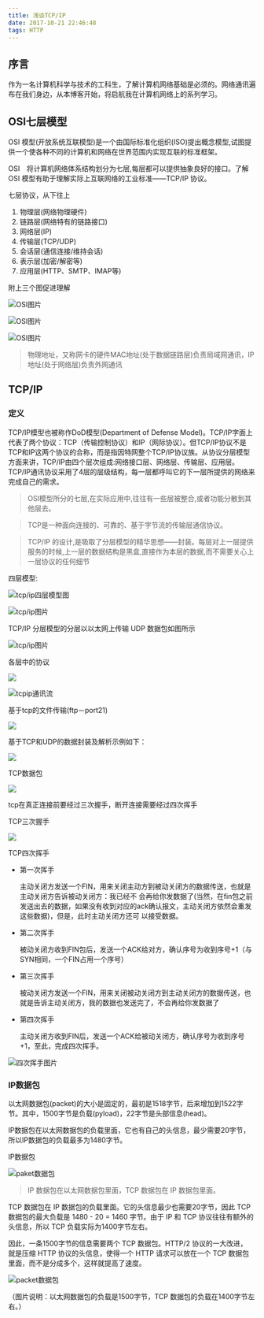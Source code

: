 ```yaml
---
title: 浅谈TCP/IP
date: 2017-10-21 22:46:48
tags: HTTP
---
```


## 序言

作为一名计算机科学与技术的工科生，了解计算机网络基础是必须的。网络通讯遍布在我们身边，从本博客开始，将启航我在计算机网络上的系列学习。

<!--more-->

## OSI七层模型

OSI 模型(开放系统互联模型)是一个由国际标准化组织(ISO)提出概念模型,试图提供一个使各种不同的计算机和网络在世界范围内实现互联的标准框架。

OSI　将计算机网络体系结构划分为七层,每层都可以提供抽象良好的接口。了解 OSI 模型有助于理解实际上互联网络的工业标准——TCP/IP 协议。

七层协议，从下往上

1. 物理层(网络物理硬件)
2. 链路层(网络特有的链路接口)
3. 网络层(IP)
4. 传输层(TCP/UDP)
5. 会话层(通信连接/维持会话)
6. 表示层(加密/解密等)
7. 应用层(HTTP、SMTP、IMAP等)

附上三个图促进理解

![OSI图片](/img/OSI1.jpg)

![OSI图片](/img/OSI2.gif)

![OSI图片](/img/OSI3.png)

> 物理地址，又称网卡的硬件MAC地址(处于数据链路层)负责局域网通讯，IP地址(处于网络层)负责外网通讯

## TCP/IP

### 定义

TCP/IP模型也被称作DoD模型(Department of Defense Model)。TCP/IP字面上代表了两个协议：TCP（传输控制协议）和IP（网际协议）。但TCP/IP协议不是TCP和IP这两个协议的合称，而是指因特网整个TCP/IP协议族。从协议分层模型方面来讲，TCP/IP由四个层次组成:网络接口层、网络层、传输层、应用层。TCP/IP通讯协议采用了4层的层级结构，每一层都呼叫它的下一层所提供的网络来完成自己的需求。

> OSI模型所分的七层,在实际应用中,往往有一些层被整合,或者功能分散到其他层去。

> TCP是一种面向连接的、可靠的、基于字节流的传输层通信协议。

> TCP/IP 的设计,是吸取了分层模型的精华思想——封装。每层对上一层提供服务的时候,上一层的数据结构是黑盒,直接作为本层的数据,而不需要关心上一层协议的任何细节

四层模型:

![tcp/ip四层模型图](/img/tipcip&osi.png)

![tcp/ip图片](/img/application.png)

TCP/IP 分层模型的分层以以太网上传输 UDP 数据包如图所示

![tcp/ip图片](/img/TCPIP.png)

各层中的协议

![](/img/protocol.jpg)

![tcpip通讯流](/img/tcpipstream.jpg)

基于tcp的文件传输(ftp－port21)

![](/img/datapackage.png)

基于TCP和UDP的数据封装及解析示例如下：

![](/img/package.jpg)

TCP数据包

![](/img/tcppackage.jpg)

tcp在真正连接前要经过三次握手，断开连接需要经过四次挥手

TCP三次握手

![](/img/threeShake.png)

TCP四次挥手

- 第一次挥手

    主动关闭方发送一个FIN，用来关闭主动方到被动关闭方的数据传送，也就是主动关闭方告诉被动关闭方：我已经不 会再给你发数据了(当然，在fin包之前发送出去的数据，如果没有收到对应的ack确认报文，主动关闭方依然会重发这些数据)，但是，此时主动关闭方还可 以接受数据。

- 第二次挥手

    被动关闭方收到FIN包后，发送一个ACK给对方，确认序号为收到序号+1（与SYN相同，一个FIN占用一个序号）

- 第三次挥手

    被动关闭方发送一个FIN，用来关闭被动关闭方到主动关闭方的数据传送，也就是告诉主动关闭方，我的数据也发送完了，不会再给你发数据了

- 第四次挥手

    主动关闭方收到FIN后，发送一个ACK给被动关闭方，确认序号为收到序号+1，至此，完成四次挥手。

![四次挥手图片](/img/waved.jpg)


### IP数据包

以太网数据包(packet)的大小是固定的，最初是1518字节，后来增加到1522字节。其中，1500字节是负载(pyload)，22字节是头部信息(head)。

IP数据包在以太网数据包的负载里面，它也有自己的头信息，最少需要20字节，所以IP数据包的负载最多为1480字节。

IP数据包

![paket数据包](/img/ipPackage.png)

> IP 数据包在以太网数据包里面，TCP 数据包在 IP 数据包里面。

TCP 数据包在 IP 数据包的负载里面。它的头信息最少也需要20字节，因此 TCP 数据包的最大负载是 1480 - 20 = 1460 字节。由于 IP 和 TCP 协议往往有额外的头信息，所以 TCP 负载实际为1400字节左右。

因此，一条1500字节的信息需要两个 TCP 数据包。HTTP/2 协议的一大改进， 就是压缩 HTTP 协议的头信息，使得一个 HTTP 请求可以放在一个 TCP 数据包里面，而不是分成多个，这样就提高了速度。

![packet数据包](/img/packet2.png)

（图片说明：以太网数据包的负载是1500字节，TCP 数据包的负载在1400字节左右。）